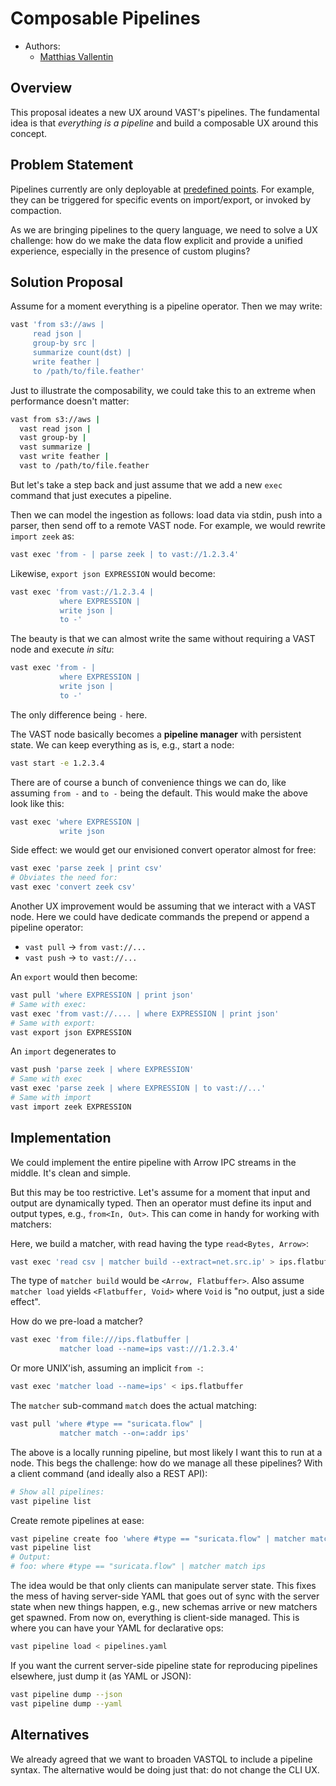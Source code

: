 # Composable Pipelines

- Authors:
  - [Matthias Vallentin](https://github.com/mavam)

## Overview

This proposal ideates a new UX around VAST's pipelines. The fundamental idea is
that *everything is a pipeline* and build a composable UX around this concept.

## Problem Statement

Pipelines currently are only deployable at [predefined
points](https://vast.io/docs/use-vast/transform). For example, they can be
triggered for specific events on import/export, or invoked by compaction.

As we are bringing pipelines to the query language, we need to solve a UX
challenge: how do we make the data flow explicit and provide a unified
experience, especially in the presence of custom plugins?

## Solution Proposal

Assume for a moment everything is a pipeline operator. Then we may write:

 ```bash
vast 'from s3://aws |
      read json |
      group-by src |
      summarize count(dst) |
      write feather |
      to /path/to/file.feather'
```

Just to illustrate the composability, we could take this to an extreme when
performance doesn't matter:

```bash
vast from s3://aws |
  vast read json |
  vast group-by |
  vast summarize |
  vast write feather |
  vast to /path/to/file.feather
```

But let's take a step back and just assume that we add a new `exec` command that
just executes a pipeline.

Then we can model the ingestion as follows: load data via stdin, push into a
parser, then send off to a remote VAST node. For example, we would rewrite
`import zeek` as:

```bash
vast exec 'from - | parse zeek | to vast://1.2.3.4'
```

Likewise, `export json EXPRESSION` would become:

```bash
vast exec 'from vast://1.2.3.4 |
           where EXPRESSION |
           write json |
           to -'
```

The beauty is that we can almost write the same without requiring a VAST node
and execute *in situ*:

```bash
vast exec 'from - |
           where EXPRESSION |
           write json |
           to -'
```

The only difference being `-` here.

The VAST node basically becomes a **pipeline manager** with persistent state. We
can keep everything as is, e.g., start a node:

```bash
vast start -e 1.2.3.4
```

There are of course a bunch of convenience things we can do, like assuming `from
-` and `to -` being the default. This would make the above look like this:

```bash
vast exec 'where EXPRESSION |
           write json
```

Side effect: we would get our envisioned convert operator almost for free:

```bash
vast exec 'parse zeek | print csv'
# Obviates the need for:
vast exec 'convert zeek csv'
```

Another UX improvement would be assuming that we interact with a VAST node. Here
we could have dedicate commands the prepend or append a pipeline operator:

- `vast pull` → `from vast://...`
- `vast push` → `to vast://...`

An `export` would then become:

```bash
vast pull 'where EXPRESSION | print json'
# Same with exec:
vast exec 'from vast://.... | where EXPRESSION | print json'
# Same with export:
vast export json EXPRESSION
```

An `import` degenerates to

```bash
vast push 'parse zeek | where EXPRESSION'
# Same with exec
vast exec 'parse zeek | where EXPRESSION | to vast://...'
# Same with import
vast import zeek EXPRESSION
```

## Implementation

We could implement the entire pipeline with Arrow IPC streams in the middle.
It's clean and simple.

But this may be too restrictive. Let's assume for a moment that input and output
are dynamically typed. Then an operator must define its input and output types,
e.g., `from<In, Out>`. This can come in handy for working with matchers:

Here, we build a matcher, with read having the type `read<Bytes, Arrow>`:

```bash
vast exec 'read csv | matcher build --extract=net.src.ip' > ips.flatbuffer
```

The type of `matcher build` would be `<Arrow, Flatbuffer>`. Also assume `matcher
load` yields `<Flatbuffer, Void>` where `Void` is "no output, just a side
effect".

How do we pre-load a matcher?

```bash
vast exec 'from file:///ips.flatbuffer |
           matcher load --name=ips vast:///1.2.3.4'
```

Or more UNIX'ish, assuming an implicit `from -`:

```bash
vast exec 'matcher load --name=ips' < ips.flatbuffer
```

The `matcher` sub-command `match` does the actual matching:

```bash
vast pull 'where #type == "suricata.flow" |
           matcher match --on=:addr ips'
```

The above is a locally running pipeline, but most likely I want this to run at a
node. This begs the challenge: how do we manage all these pipelines? With a
client command (and ideally also a REST API):

```bash
# Show all pipelines:
vast pipeline list
```

Create remote pipelines at ease:

```bash
vast pipeline create foo 'where #type == "suricata.flow" | matcher match ips'
vast pipeline list
# Output:
# foo: where #type == "suricata.flow" | matcher match ips
```

The idea would be that only clients can manipulate server state. This fixes
the mess of having server-side YAML that goes out of sync with the server
state when new things happen, e.g., new schemas arrive or new matchers get
spawned. From now on, everything is client-side managed. This is where you can
have your YAML for declarative ops:

```bash
vast pipeline load < pipelines.yaml
```

If you want the current server-side pipeline state for reproducing pipelines
elsewhere, just dump it (as YAML or JSON):

```bash
vast pipeline dump --json
vast pipeline dump --yaml
```

## Alternatives

We already agreed that we want to broaden VASTQL to include a pipeline syntax.
The alternative would be doing just that: do not change the CLI UX.
